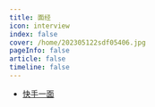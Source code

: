 ```yaml
---
title: 面经
icon: interview 
index: false
cover: /home/202305122sdf05406.jpg
pageInfo: false
article: false
timeline: false
---
```


- <HopeIcon icon="duihua"/> [快手一面](kuaishouone.md)
